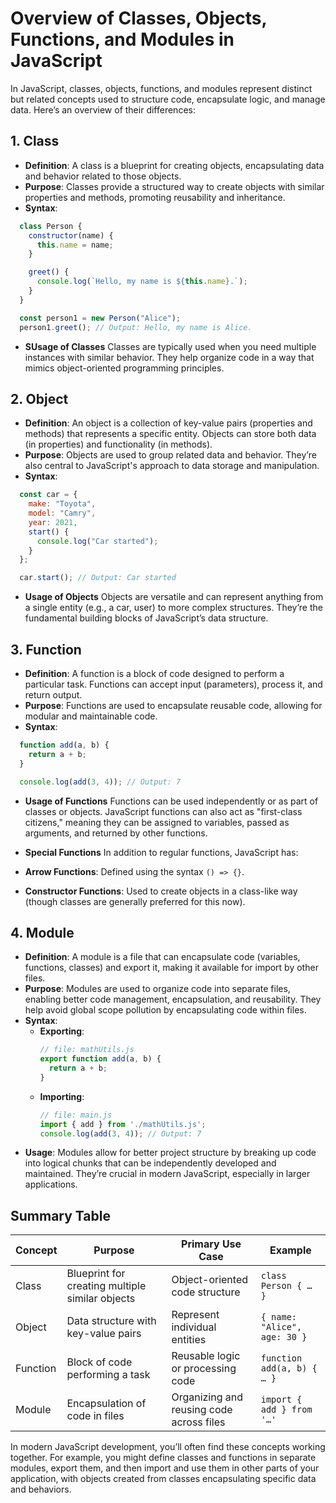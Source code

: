# Overview of Classes, Objects, Functions, and Modules in JavaScript

In JavaScript, classes, objects, functions, and modules represent distinct but related concepts used to structure code, encapsulate logic, and manage data. Here’s an overview of their differences:

## 1. Class
- **Definition**: A class is a blueprint for creating objects, encapsulating data and behavior related to those objects.
- **Purpose**: Classes provide a structured way to create objects with similar properties and methods, promoting reusability and inheritance.
- **Syntax**:
```javascript
  class Person {
    constructor(name) {
      this.name = name;
    }

    greet() {
      console.log(`Hello, my name is ${this.name}.`);
    }
  }

  const person1 = new Person("Alice");
  person1.greet(); // Output: Hello, my name is Alice.
```

- **SUsage of Classes**
Classes are typically used when you need multiple instances with similar behavior. They help organize code in a way that mimics object-oriented programming principles.

## 2. Object
- **Definition**: An object is a collection of key-value pairs (properties and methods) that represents a specific entity. Objects can store both data (in properties) and functionality (in methods).
- **Purpose**: Objects are used to group related data and behavior. They’re also central to JavaScript's approach to data storage and manipulation.
- **Syntax**:
```javascript
  const car = {
    make: "Toyota",
    model: "Camry",
    year: 2021,
    start() {
      console.log("Car started");
    }
  };

  car.start(); // Output: Car started
```

- **Usage of Objects**
Objects are versatile and can represent anything from a single entity (e.g., a car, user) to more complex structures. They’re the fundamental building blocks of JavaScript’s data structure.

## 3. Function
- **Definition**: A function is a block of code designed to perform a particular task. Functions can accept input (parameters), process it, and return output.
- **Purpose**: Functions are used to encapsulate reusable code, allowing for modular and maintainable code.
- **Syntax**:
```javascript
  function add(a, b) {
    return a + b;
  }

  console.log(add(3, 4)); // Output: 7
```

- **Usage of Functions**
Functions can be used independently or as part of classes or objects. JavaScript functions can also act as "first-class citizens," meaning they can be assigned to variables, passed as arguments, and returned by other functions.

- **Special Functions**
In addition to regular functions, JavaScript has:
- **Arrow Functions**: Defined using the syntax `() => {}`.
- **Constructor Functions**: Used to create objects in a class-like way (though classes are generally preferred for this now).

## 4. Module
- **Definition**: A module is a file that can encapsulate code (variables, functions, classes) and export it, making it available for import by other files.
- **Purpose**: Modules are used to organize code into separate files, enabling better code management, encapsulation, and reusability. They help avoid global scope pollution by encapsulating code within files.
- **Syntax**:
  - **Exporting**:
    ```javascript
    // file: mathUtils.js
    export function add(a, b) {
      return a + b;
    }
    ```
  - **Importing**:
    ```javascript
    // file: main.js
    import { add } from './mathUtils.js';
    console.log(add(3, 4)); // Output: 7
    ```
- **Usage**: Modules allow for better project structure by breaking up code into logical chunks that can be independently developed and maintained. They’re crucial in modern JavaScript, especially in larger applications.

## Summary Table
| Concept | Purpose | Primary Use Case | Example |
|---------|---------|------------------|---------|
| Class   | Blueprint for creating multiple similar objects | Object-oriented code structure | `class Person { … }` |
| Object  | Data structure with key-value pairs | Represent individual entities | `{ name: "Alice", age: 30 }` |
| Function | Block of code performing a task | Reusable logic or processing code | `function add(a, b) { … }` |
| Module  | Encapsulation of code in files | Organizing and reusing code across files | `import { add } from '…'` |

In modern JavaScript development, you’ll often find these concepts working together. For example, you might define classes and functions in separate modules, export them, and then import and use them in other parts of your application, with objects created from classes encapsulating specific data and behaviors.
